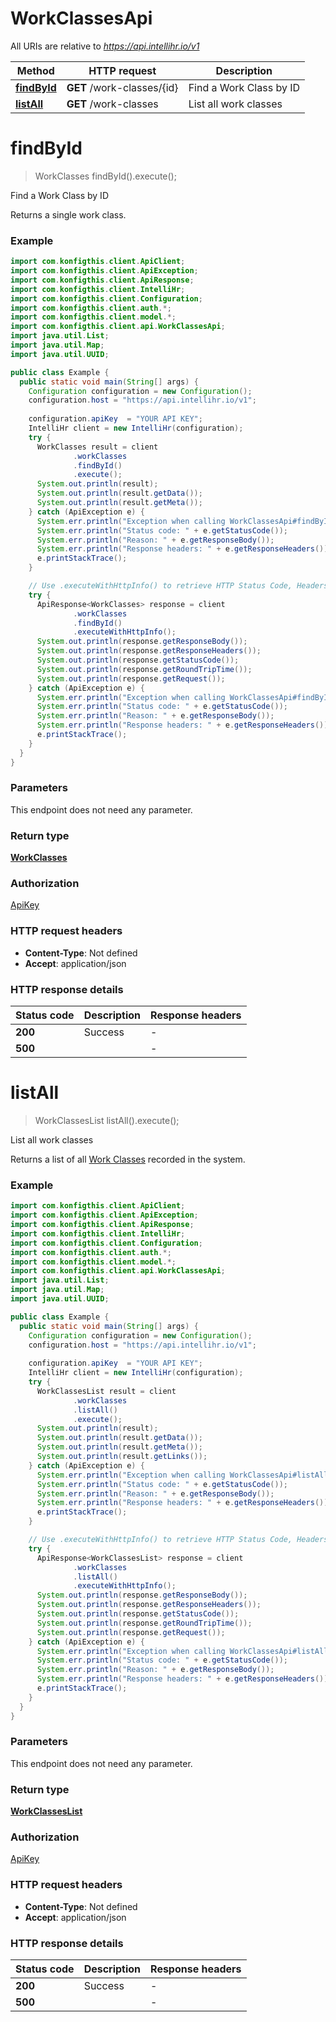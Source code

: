 # WorkClassesApi

All URIs are relative to *https://api.intellihr.io/v1*

| Method | HTTP request | Description |
|------------- | ------------- | -------------|
| [**findById**](WorkClassesApi.md#findById) | **GET** /work-classes/{id} | Find a Work Class by ID |
| [**listAll**](WorkClassesApi.md#listAll) | **GET** /work-classes | List all work classes |


<a name="findById"></a>
# **findById**
> WorkClasses findById().execute();

Find a Work Class by ID

Returns a single work class.

### Example
```java
import com.konfigthis.client.ApiClient;
import com.konfigthis.client.ApiException;
import com.konfigthis.client.ApiResponse;
import com.konfigthis.client.IntelliHr;
import com.konfigthis.client.Configuration;
import com.konfigthis.client.auth.*;
import com.konfigthis.client.model.*;
import com.konfigthis.client.api.WorkClassesApi;
import java.util.List;
import java.util.Map;
import java.util.UUID;

public class Example {
  public static void main(String[] args) {
    Configuration configuration = new Configuration();
    configuration.host = "https://api.intellihr.io/v1";
    
    configuration.apiKey  = "YOUR API KEY";
    IntelliHr client = new IntelliHr(configuration);
    try {
      WorkClasses result = client
              .workClasses
              .findById()
              .execute();
      System.out.println(result);
      System.out.println(result.getData());
      System.out.println(result.getMeta());
    } catch (ApiException e) {
      System.err.println("Exception when calling WorkClassesApi#findById");
      System.err.println("Status code: " + e.getStatusCode());
      System.err.println("Reason: " + e.getResponseBody());
      System.err.println("Response headers: " + e.getResponseHeaders());
      e.printStackTrace();
    }

    // Use .executeWithHttpInfo() to retrieve HTTP Status Code, Headers and Request
    try {
      ApiResponse<WorkClasses> response = client
              .workClasses
              .findById()
              .executeWithHttpInfo();
      System.out.println(response.getResponseBody());
      System.out.println(response.getResponseHeaders());
      System.out.println(response.getStatusCode());
      System.out.println(response.getRoundTripTime());
      System.out.println(response.getRequest());
    } catch (ApiException e) {
      System.err.println("Exception when calling WorkClassesApi#findById");
      System.err.println("Status code: " + e.getStatusCode());
      System.err.println("Reason: " + e.getResponseBody());
      System.err.println("Response headers: " + e.getResponseHeaders());
      e.printStackTrace();
    }
  }
}

```

### Parameters
This endpoint does not need any parameter.

### Return type

[**WorkClasses**](WorkClasses.md)

### Authorization

[ApiKey](../README.md#ApiKey)

### HTTP request headers

 - **Content-Type**: Not defined
 - **Accept**: application/json

### HTTP response details
| Status code | Description | Response headers |
|-------------|-------------|------------------|
| **200** | Success |  -  |
| **500** |  |  -  |

<a name="listAll"></a>
# **listAll**
> WorkClassesList listAll().execute();

List all work classes

Returns a list of all [Work Classes](https://developers.intellihr.io/docs/v1/) recorded in the system.

### Example
```java
import com.konfigthis.client.ApiClient;
import com.konfigthis.client.ApiException;
import com.konfigthis.client.ApiResponse;
import com.konfigthis.client.IntelliHr;
import com.konfigthis.client.Configuration;
import com.konfigthis.client.auth.*;
import com.konfigthis.client.model.*;
import com.konfigthis.client.api.WorkClassesApi;
import java.util.List;
import java.util.Map;
import java.util.UUID;

public class Example {
  public static void main(String[] args) {
    Configuration configuration = new Configuration();
    configuration.host = "https://api.intellihr.io/v1";
    
    configuration.apiKey  = "YOUR API KEY";
    IntelliHr client = new IntelliHr(configuration);
    try {
      WorkClassesList result = client
              .workClasses
              .listAll()
              .execute();
      System.out.println(result);
      System.out.println(result.getData());
      System.out.println(result.getMeta());
      System.out.println(result.getLinks());
    } catch (ApiException e) {
      System.err.println("Exception when calling WorkClassesApi#listAll");
      System.err.println("Status code: " + e.getStatusCode());
      System.err.println("Reason: " + e.getResponseBody());
      System.err.println("Response headers: " + e.getResponseHeaders());
      e.printStackTrace();
    }

    // Use .executeWithHttpInfo() to retrieve HTTP Status Code, Headers and Request
    try {
      ApiResponse<WorkClassesList> response = client
              .workClasses
              .listAll()
              .executeWithHttpInfo();
      System.out.println(response.getResponseBody());
      System.out.println(response.getResponseHeaders());
      System.out.println(response.getStatusCode());
      System.out.println(response.getRoundTripTime());
      System.out.println(response.getRequest());
    } catch (ApiException e) {
      System.err.println("Exception when calling WorkClassesApi#listAll");
      System.err.println("Status code: " + e.getStatusCode());
      System.err.println("Reason: " + e.getResponseBody());
      System.err.println("Response headers: " + e.getResponseHeaders());
      e.printStackTrace();
    }
  }
}

```

### Parameters
This endpoint does not need any parameter.

### Return type

[**WorkClassesList**](WorkClassesList.md)

### Authorization

[ApiKey](../README.md#ApiKey)

### HTTP request headers

 - **Content-Type**: Not defined
 - **Accept**: application/json

### HTTP response details
| Status code | Description | Response headers |
|-------------|-------------|------------------|
| **200** | Success |  -  |
| **500** |  |  -  |

